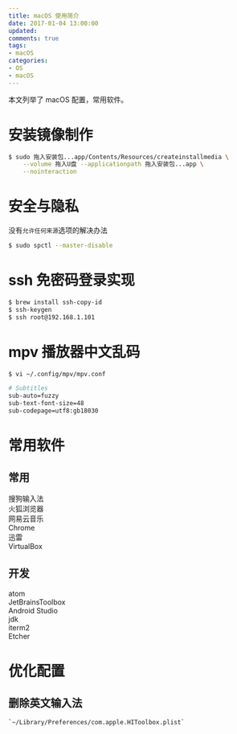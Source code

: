 ```yaml
---
title: macOS 使用简介
date: 2017-01-04 13:00:00
updated:
comments: true
tags:
- macOS
categories:
- OS
- macOS
---
```


本文列举了 macOS 配置，常用软件。

<!--more-->

# 安装镜像制作

```bash
$ sudo 拖入安装包...app/Contents/Resources/createinstallmedia \
    --volume 拖入U盘 --applicationpath 拖入安装包...app \
    --nointeraction
```

# 安全与隐私

没有`允许任何来源`选项的解决办法

```bash
$ sudo spctl --master-disable
```

# ssh 免密码登录实现

```bash
$ brew install ssh-copy-id
$ ssh-keygen
$ ssh root@192.168.1.101
```

# mpv 播放器中文乱码

```bash
$ vi ~/.config/mpv/mpv.conf

# Subtitles
sub-auto=fuzzy
sub-text-font-size=48
sub-codepage=utf8:gb18030
```

# 常用软件

## 常用

搜狗输入法  
火狐浏览器  
网易云音乐  
Chrome  
迅雷  
VirtualBox

## 开发

atom  
JetBrainsToolbox  
Android Studio  
jdk  
iterm2  
Etcher  

# 优化配置

## 删除英文输入法

```bash
`~/Library/Preferences/com.apple.HIToolbox.plist`
```
